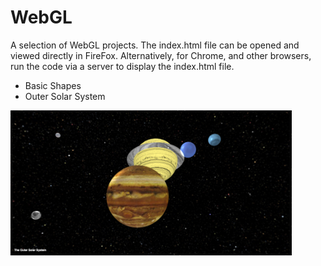 # WebGL

A selection of WebGL projects. The index.html file can be opened and viewed directly in FireFox. Alternatively, for Chrome, and other browsers, run the code via a server to display the index.html file.

* Basic Shapes
* Outer Solar System

<p align="left">
  <img src="Outer Solar System/outerSolarSystem.png" width="450px"/>
</p>


